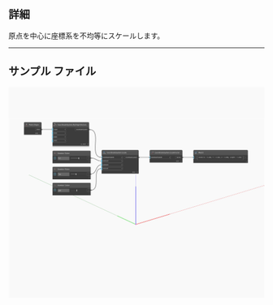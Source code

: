 <!--- Autodesk.DesignScript.Geometry.CoordinateSystem.Scale(xamount, yamount, zamount) --->
<!--- 5IXBOJ4T7DGQ4FYV7OJBRP77VS7URLKC6BUG7AUFBR6QSPUYOFIA --->
## 詳細
原点を中心に座標系を不均等にスケールします。
___
## サンプル ファイル

![Scale (xamount, yamount, zamount)](./5IXBOJ4T7DGQ4FYV7OJBRP77VS7URLKC6BUG7AUFBR6QSPUYOFIA_img.jpg)

